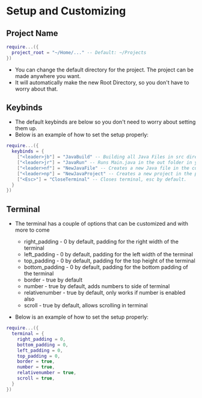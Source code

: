 # Setup and Customizing

## Project Name

```lua
require...({
  project_root = "~/Home/..." -- Default: ~/Projects
})
```

* You can change the default directory for the project. The project can be made anywhere you want.
* It will automatically make the new Root Directory, so you don't have to worry about that.

## Keybinds
* The default keybinds are below so you don't need to worry about setting them up. 
* Below is an example of how to set the setup properly:

```lua
require...({
  keybinds = {
    ["<leader>jb"] = "JavaBuild" -- Building all Java Files in src directory in.
    ["<leader>jr"] = "JavaRun" -- Runs Main.java in the out folder in your project_root
    ["<leader>nf"] = "NewJavaFile" -- Creates a new Java file in the current project src folder
    ["<leader>np"] = "NewJavaProject" -- Creates a new project in the project directory in the config, defaults to ~/Projects unless project_root is set
    ["<Esc>"] = "CloseTerminal" -- Closes terminal, esc by default. 
  }
})
```

## Terminal

* The terminal has a couple of options that can be customized and with more to come

  * right_padding - 0 by default, padding for the right width of the terminal
  * left_padding - 0 by default, padding for the left width of the terminal
  * top_padding - 0 by default, padding for the top height of the terminal
  * bottom_padding - 0 by default, padding for the bottom padding of the terminal
  * border - true by default
  * number - true by default, adds numbers to side of terminal
  * relativenumber - true by default, only works if number is enabled also
  * scroll - true by default, allows scrolling in terminal

* Below is an example of how to set the setup properly:
```lua
require...({
  terminal = {
    right_padding = 0,
    bottom_padding = 0,
    left_padding = 0,
    top_padding = 0,
    border = true,
    number = true,
    relativenumber = true,
    scroll = true,
  }
})
```
